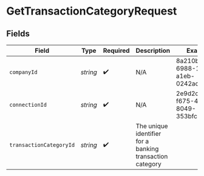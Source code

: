 # GetTransactionCategoryRequest


## Fields

| Field                                                    | Type                                                     | Required                                                 | Description                                              | Example                                                  |
| -------------------------------------------------------- | -------------------------------------------------------- | -------------------------------------------------------- | -------------------------------------------------------- | -------------------------------------------------------- |
| `companyId`                                              | *string*                                                 | :heavy_check_mark:                                       | N/A                                                      | 8a210b68-6988-11ed-a1eb-0242ac120002                     |
| `connectionId`                                           | *string*                                                 | :heavy_check_mark:                                       | N/A                                                      | 2e9d2c44-f675-40ba-8049-353bfcb5e171                     |
| `transactionCategoryId`                                  | *string*                                                 | :heavy_check_mark:                                       | The unique identifier for a banking transaction category |                                                          |